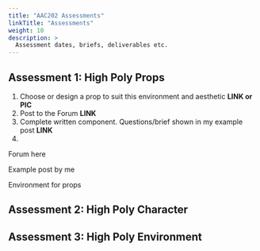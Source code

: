 ```yaml
---
title: "AAC202 Assessments"
linkTitle: "Assessments"
weight: 10
description: >
  Assessment dates, briefs, deliverables etc.
---
```


## Assessment 1: High Poly Props

1. Choose or design a prop to suit this environment and aesthetic **LINK or PIC**  
2. Post to the Forum **LINK**  
3. Complete written component. Questions/brief shown in my example post **LINK**  
4. 

Forum here

Example post by me

Environment for props


## Assessment 2: High Poly Character


## Assessment 3: High Poly Environment